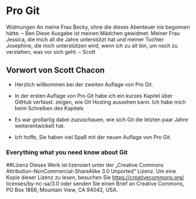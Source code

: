 # Pro Git

Widmungen
An meine Frau Becky, ohne die dieses Abenteuer nie begonnen hätte. – Ben
Diese Ausgabe ist meinen Mädchen gewidmet. Meiner Frau Jessica, die mich all die Jahre unterstützt
hat und meiner Tochter Josephine, die mich unterstützen wird, wenn ich zu alt bin, um noch zu
verstehen, was vor sich geht. – Scott

## Vorwort von Scott Chacon

* Herzlich willkommen bei der zweiten Auflage von Pro Git. 
* In der ersten Auflage von Pro Git habe ich ein kurzes Kapitel über GitHub verfasst. zeigen, wie Git Hosting aussehen kann. Ich habe mich beim Schreiben des Kapitels

 * Es war großartig dabei zuzuschauen, wie sich Git die letzten paar Jahre weiterentwickelt hat.

* Ich hoffe, Sie haben viel Spaß mit der neuen Auflage von Pro Git.


### Everything what you need know about Git

##Lizenz
Dieses Werk ist lizensiert unter der „Creative Commons Attribution-NonCommercial-ShareAlike 3.0
Unported“ Lizenz. Um eine Kopie dieser Lizenz zu lesen, besuchen Sie https://creativecommons.org/
licenses/by-nc-sa/3.0 oder senden Sie einen Brief an Creative Commons, PO Box 1866, Mountain
View, CA 94042, USA.

